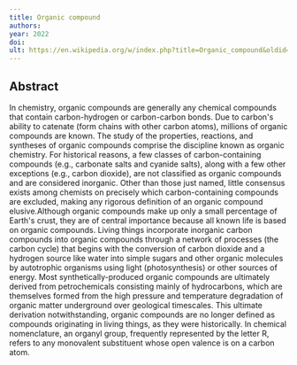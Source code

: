 ```yaml
---
title: Organic compound
authors: 
year: 2022
doi: 
ult: https://en.wikipedia.org/w/index.php?title=Organic_compound&oldid=1091904588
---
```

## Abstract
In chemistry, organic compounds are generally any chemical compounds that contain carbon-hydrogen or carbon-carbon bonds.  Due to carbon's ability to catenate (form chains with other carbon atoms), millions of organic compounds are known. The study of the properties, reactions, and syntheses of organic compounds comprise the discipline known as organic chemistry.  For historical reasons, a few classes of carbon-containing compounds (e.g., carbonate salts and cyanide salts), along with a few other exceptions (e.g., carbon dioxide), are not classified as organic compounds and are considered inorganic.  Other than those just named, little consensus exists among chemists on precisely which carbon-containing compounds are excluded, making any rigorous definition of an organic compound elusive.Although organic compounds make up only a small percentage of Earth's crust, they are of central importance because all known life is based on organic compounds. Living things incorporate inorganic carbon compounds into organic compounds through a network of processes (the carbon cycle) that begins with the conversion of carbon dioxide and a hydrogen source like water into  simple sugars and other organic molecules by autotrophic organisms using light (photosynthesis) or other sources of energy.  Most synthetically-produced organic compounds are ultimately derived from petrochemicals consisting mainly of hydrocarbons, which are themselves formed from the high pressure and temperature degradation of organic matter underground over geological timescales.  This ultimate derivation notwithstanding, organic compounds are no longer defined as compounds originating in living things, as they were historically.
In chemical nomenclature, an organyl group, frequently represented by the letter R, refers to any monovalent substituent whose open valence is on a carbon atom.
